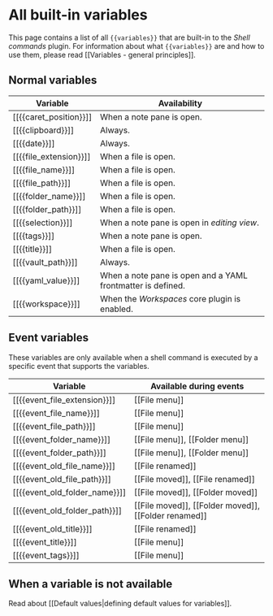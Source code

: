 # All built-in variables

This page contains a list of all `{{variables}}` that are built-in to the *Shell commands* plugin. For information about what `{{variables}}` are and how to use them, please read [[Variables - general principles]].

## Normal variables
| Variable               | Availability                                                |
| ---------------------- | ----------------------------------------------------------- |
| [[{{caret_position}}]] | When a note pane is open.                                   |
| [[{{clipboard}}]]      | Always.                                                     |
| [[{{date}}]]           | Always.                                                     |
| [[{{file_extension}}]] | When a file is open.                                        |
| [[{{file_name}}]]      | When a file is open.                                        |
| [[{{file_path}}]]      | When a file is open.                                        |
| [[{{folder_name}}]]    | When a file is open.                                        |
| [[{{folder_path}}]]    | When a file is open.                                        |
| [[{{selection}}]]      | When a note pane is open in *editing view*.                 |
| [[{{tags}}]]           | When a note pane is open.                                   |
| [[{{title}}]]          | When a file is open.                                        |
| [[{{vault_path}}]]     | Always.                                                     |
| [[{{yaml_value}}]]     | When a note pane is open and a YAML frontmatter is defined. |
| [[{{workspace}}]]      | When the *Workspaces* core plugin is enabled.               |

## Event variables
These variables are only available when a shell command is executed by a specific event that supports the variables.

| Variable                      | Available during events                              |
| ----------------------------- | ---------------------------------------------------- |
| [[{{event_file_extension}}]]  | [[File menu]]                                        |
| [[{{event_file_name}}]]       | [[File menu]]                                        |
| [[{{event_file_path}}]]       | [[File menu]]                                        |
| [[{{event_folder_name}}]]     | [[File menu]], [[Folder menu]]                       |
| [[{{event_folder_path}}]]     | [[File menu]], [[Folder menu]]                       |
| [[{{event_old_file_name}}]]   | [[File renamed]]                                     |
| [[{{event_old_file_path}}]]   | [[File moved]], [[File renamed]]                     |
| [[{{event_old_folder_name}}]] | [[File moved]], [[Folder moved]]                     |
| [[{{event_old_folder_path}}]] | [[File moved]], [[Folder moved]], [[Folder renamed]] |
| [[{{event_old_title}}]]       | [[File renamed]]                                     |
| [[{{event_title}}]]           | [[File menu]]                                        |
| [[{{event_tags}}]]            | [[File menu]]                                        |

## When a variable is not available
Read about [[Default values|defining default values for variables]].